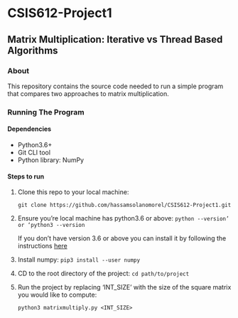 # CSIS612-Project1
## Matrix Multiplication: Iterative vs Thread Based Algorithms

### About
	
  This repository contains the source code needed to run a simple program that compares 
  two approaches to matrix multiplication. 

### Running The Program

#### Dependencies
- Python3.6+
- Git CLI tool
- Python library: NumPy

#### Steps to run
1. Clone this repo to your local machine:

    ```git clone https://github.com/hassamsolanomorel/CSIS612-Project1.git```

2. Ensure you’re local machine has python3.6 or above: 
    ```python --version’ or ‘python3 --version```
    
   If you don’t have version 3.6 or above you can install it by following the instructions [here](https://www.python.org/downloads/)
   
3. Install numpy:
    ```pip3 install --user numpy```
    
4. CD to the root directory of the project:
    ```cd path/to/project```
    
5. Run the project by replacing ‘INT_SIZE’ with the size of the square matrix you would like to compute:

    ```python3 matrixmultiply.py <INT_SIZE>```

